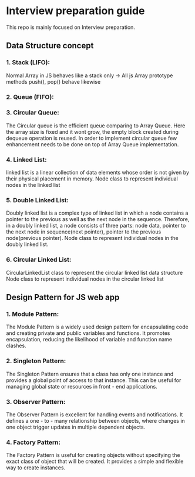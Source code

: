 # Interview preparation guide
This repo is mainly focused on Interview preparation.

## Data Structure concept

### 1. Stack (LIFO):
Normal Array in JS behaves like a stack only -> All js Array prototype methods push(), pop() behave likewise

### 2. Queue (FIFO):


###  3. Circular Queue:

The Circular queue is the efficient queue comparing to Array Queue.
Here the array size is fixed and it wont grow, the empty block created during dequeue operation is reused.
In order to implement circular queue few enhancement needs to be done on top of Array Queue implementation.

### 4. Linked List:

linked list is a linear collection of data elements whose order is not given by their physical placement in memory.
Node class to represent individual nodes in the linked list

### 5. Double Linked List:

Doubly linked list is a complex type of linked list in which a node contains a pointer to the previous as well as the next node in the sequence.
Therefore, in a doubly linked list, a node consists of three parts: node data, pointer to the next node in sequence(next pointer), pointer to the previous node(previous pointer).
Node class to represent individual nodes in the doubly linked list.

### 6.  Circular Linked List:

CircularLinkedList class to represent the circular linked list data structure
Node class to represent individual nodes in the circular linked list


## Design Pattern for JS web app

### 1. Module Pattern:
The Module Pattern is a widely used design pattern for encapsulating code and creating private and public variables and functions.
It promotes encapsulation, reducing the likelihood of variable and function name clashes.

### 2. Singleton Pattern:
The Singleton Pattern ensures that a class has only one instance and provides a global point of access to that instance.
This can be useful for managing global state or resources in front - end applications.

### 3. Observer Pattern:
The Observer Pattern is excellent for handling events and notifications.
It defines a one - to - many relationship between objects, where changes in one object trigger updates in multiple dependent objects.

### 4. Factory Pattern:
The Factory Pattern is useful for creating objects without specifying the exact class of object that will be created.
It provides a simple and flexible way to create instances.

